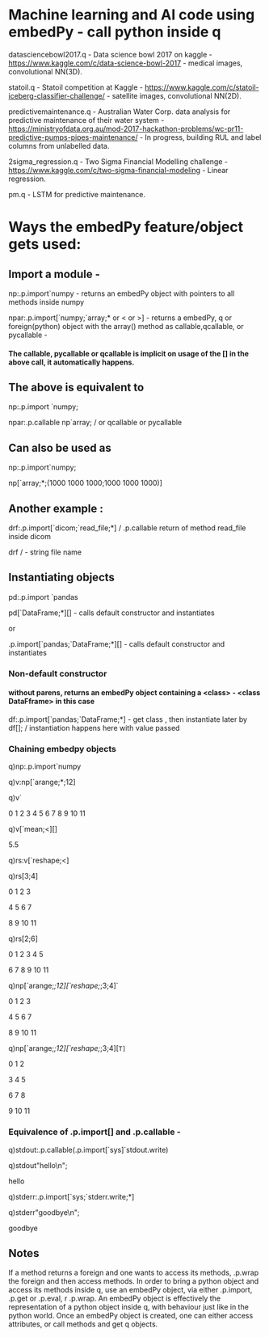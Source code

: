 # Machine learning and AI code using embedPy - call python inside q

datasciencebowl2017.q - Data science bowl 2017 on kaggle - https://www.kaggle.com/c/data-science-bowl-2017 - medical images, convolutional NN(3D).

statoil.q - Statoil competition at Kaggle - https://www.kaggle.com/c/statoil-iceberg-classifier-challenge/ - satellite images, convolutional NN(2D).

predictivemaintenance.q - Australian Water Corp. data analysis for predictive maintenance of their water system - https://ministryofdata.org.au/mod-2017-hackathon-problems/wc-pr11-predictive-pumps-pipes-maintenance/ - In progress, building RUL and label columns from unlabelled data. 

2sigma_regression.q - Two Sigma Financial Modelling challenge - https://www.kaggle.com/c/two-sigma-financial-modeling - Linear regression.

pm.q - LSTM for predictive maintenance. 


# Ways the embedPy feature/object gets used:

## Import a module - 
np:.p.import`numpy - returns an embedPy object with pointers to all methods inside numpy

npar:.p.import[\`numpy;`array;* or < or >] - returns a embedPy, q or foreign(python) object with the array() method as callable,qcallable, or pycallable  - 
#### The callable, pycallable or qcallable is implicit on usage of the [] in the above call, it automatically happens. 

## The above is equivalent to 
np:.p.import \`numpy; 

npar:.p.callable np\`array; / or qcallable or pycallable

## Can also be used as 
np:.p.import\`numpy;

np[\`array;*;(1000 1000 1000;1000 1000 1000)]

## Another example :
drf:.p.import[\`dicom;`read_file;*] / .p.callable return of method read_file inside dicom

drf <filename> / - string file name

## Instantiating objects 
pd:.p.import \`pandas

pd[\`DataFrame;*][] - calls default constructor and instantiates

or

.p.import[\`pandas;`DataFrame;*][] - calls default constructor and instantiates

### Non-default constructor
#### without parens, returns an embedPy object containing a \<class> - \<class DataFframe> in this case
df:.p.import[\`pandas;`DataFrame;*] - get class , then instantiate later by 
df[<appropriate object>]; / instantiation happens here with value passed

### Chaining embedpy objects 
q)np:.p.import\`numpy

q)v:np[\`arange;*;12]

q)v`

0 1 2 3 4 5 6 7 8 9 10 11

q)v[\`mean;<][]

5.5

q)rs:v[\`reshape;<]

q)rs[3;4]

0 1 2  3 

4 5 6  7 

8 9 10 11

q)rs[2;6]

0 1 2 3 4  5 

6 7 8 9 10 11

q)np[\`arange;*;12][\`reshape;*;3;4]`

0 1 2  3 

4 5 6  7 

8 9 10 11

q)np[\`arange;*;12][\`reshape;*;3;4][`T]`

0 1  2 

3 4  5 

6 7  8 

9 10 11

### Equivalence of .p.import[] and .p.callable - 

q)stdout:.p.callable(.p.import[\`sys]`stdout.write)

q)stdout"hello\n";

hello

q)stderr:.p.import[\`sys;`stderr.write;*]

q)stderr"goodbye\n";

goodbye

## Notes
If a method returns a foreign and one wants to access its methods, .p.wrap the foreign and then access methods. 
In order to bring a python object and access its methods inside q, use an embedPy object, via either .p.import, .p.get or .p.eval, r .p.wrap. An embedPy object is effectively the representation of a python object inside q, with behaviour just like in the python world. 
Once an embedPy object is created, one can either access attributes, or call methods and get q objects.


